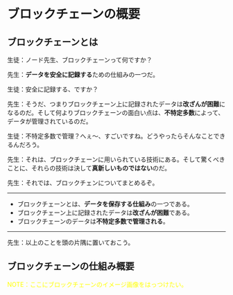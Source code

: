 # ブロックチェーンの概要

## ブロックチェーンとは

生徒：ノード先生、ブロックチェーンって何ですか？

先生：**データを安全に記録する**ための仕組みの一つだ。

生徒：安全に記録する、ですか？

先生：そうだ、つまりブロックチェーン上に記録されたデータは**改ざんが困難**になるのだ。そして何よりブロックチェーンの面白い点は、**不特定多数**によって、データが管理されているのだ。

生徒：不特定多数で管理？へぇ〜、すごいですね。どうやったらそんなことできるんだろう。

先生：それは、ブロックチェーンに用いられている技術にある。そして驚くべきことに、それらの技術は決して**真新しいものではない**のだ。

先生：それでは、ブロックチェンについてまとめるぞ。

***
* ブロックチェーンとは、**データを保存する仕組み**の一つである。
* ブロックチェーン上に記録されたデータは**改ざんが困難**である。
* ブロックチェーンのデータは**不特定多数で管理される**。
***

先生：以上のことを頭の片隅に置いておこう。

## ブロックチェーンの仕組み概要
<span style="color:yellow;">NOTE：ここにブロックチェーンのイメージ画像をはっつけたい。</span>

